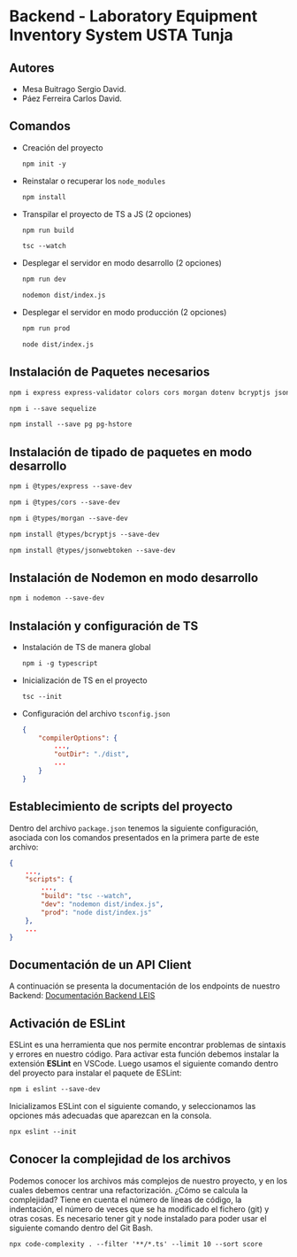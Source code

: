 # Backend - Laboratory Equipment Inventory System USTA Tunja

## Autores

- Mesa Buitrago Sergio David.
- Páez Ferreira Carlos David.

## Comandos

- Creación del proyecto

  ```txt
  npm init -y
  ```

- Reinstalar o recuperar los `node_modules`
  
  ```txt
  npm install
  ```

- Transpilar el proyecto de TS a JS (2 opciones)
  
  ```txt
  npm run build
  ```

  ```txt
  tsc --watch
  ```

- Desplegar el servidor en modo desarrollo (2 opciones)
  
  ```txt
  npm run dev
  ```
  
  ```txt
  nodemon dist/index.js
  ```

- Desplegar el servidor en modo producción (2 opciones)
  
  ```txt
  npm run prod
  ```

  ```txt
  node dist/index.js
  ```

## Instalación de Paquetes necesarios

```txt
npm i express express-validator colors cors morgan dotenv bcryptjs jsonwebtoken
```
<!-- ```txt
npm i express colors cors morgan dotenv pg-promise
``` -->

```txt
npm i --save sequelize
```

```txt
npm install --save pg pg-hstore
```

## Instalación de tipado de paquetes en modo desarrollo

```txt
npm i @types/express --save-dev
```

```txt
npm i @types/cors --save-dev
```

```txt
npm i @types/morgan --save-dev
```

<!-- ```txt
npm install @types/pg-promise --save-dev
``` -->

```txt
npm install @types/bcryptjs --save-dev
```

```txt
npm install @types/jsonwebtoken --save-dev
```

## Instalación de Nodemon en modo desarrollo

```txt
npm i nodemon --save-dev
```

## Instalación y configuración de TS

- Instalación de TS de manera global
  
  ```txt
  npm i -g typescript
  ```

- Inicialización de TS en el proyecto
  
  ```txt
  tsc --init
  ```

- Configuración del archivo `tsconfig.json`
  
  ```json
  {
      "compilerOptions": {
          ...,
          "outDir": "./dist",
          ...
      }
  }
  ```

## Establecimiento de scripts del proyecto

Dentro del archivo `package.json` tenemos la siguiente configuración, asociada con los comandos presentados en la primera parte de este archivo:

```json
{
    ...,
    "scripts": {
        ...,
        "build": "tsc --watch",
        "dev": "nodemon dist/index.js",
        "prod": "node dist/index.js"
    },
    ...
}
```

## Documentación de un API Client

A continuación se presenta la documentación de los endpoints de nuestro Backend: [Documentación Backend LEIS](https://documenter.getpostman.com/view/8438809/UVyysCDd 'Endpoints Backend')

## Activación de ESLint

ESLint es una herramienta que nos permite encontrar problemas de sintaxis y errores en nuestro código. Para activar esta función debemos instalar la extensión **ESLint** en VSCode. Luego usamos el siguiente comando dentro del proyecto para instalar el paquete de ESLint:

```txt
npm i eslint --save-dev
```

Inicializamos ESLint con el siguiente comando, y seleccionamos las opciones más adecuadas que aparezcan en la consola.

```txt
npx eslint --init
```

## Conocer la complejidad de los archivos

Podemos conocer los archivos más complejos de nuestro proyecto, y en los cuales debemos centrar una refactorización. ¿Cómo se calcula la complejidad? Tiene en cuenta el número de líneas de código, la indentación, el número de veces que se ha modificado el fichero (git) y otras cosas. Es necesario tener git y node instalado para poder usar el siguiente comando dentro del Git Bash.

```txt
npx code-complexity . --filter '**/*.ts' --limit 10 --sort score
```
